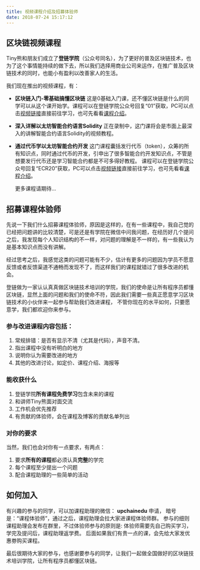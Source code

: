 ```yaml
---
title: 视频课程介绍及招募体验师
date: 2018-07-24 15:17:12
---
```


## 区块链视频课程

Tiny熊和朋友们成立了**登链学院**（公众号同名），为了更好的普及区块链技术，也为了这个事情能持续的做下去，所以我们选择用商业公司来运作，在推广普及区块链技术的同时，也能小有盈利以改善家人的生活。

我们现在推出的视频课程，有：
* **区块链入门-零基础搞懂区块链**
  这是0基础入门课，还不懂区块链是什么的同学可以从这个课开始学。课程可以在登链学院公众号回复“01”获取，PC可以点击[视频链接](http://edu.51cto.com/course/14291.html)直接前往学习，也可先看看[课程介绍](https://wiki.learnblockchain.cn/class/beginner.html)。

* **深入详解以太坊智能合约语言Solidity**
  正在录制中，这门课将会是市面上最深入的讲解智能合约语言Solidity的视频教程。

* **通过代币学以太坊智能合约开发**
  这门课程囊括发行代币（token），众筹的所有知识点，同时通过代币的开发，引申出了很多智能合约开发知识点，不管是想要发行代币还是学习智能合约都是不可多得好教程。
  课程可以在登链学院公众号回复“ECR20”获取，PC可以点击[视频链接](http://edu.51cto.com/course/14173.html)直接前往学习，也可先看看[课程介绍](https://wiki.learnblockchain.cn/class/token.html)。

  更多课程请期待...


## 招募课程体验师

先说一下我们什么招募课程体验师，原因是这样的，在有一些课程中，我自己觉的已经把问题讲的比较清楚，可是还是有学院在微信中问我问题，在经历好几个提问之后，我发现每个人知识结构的不一样，对问题的理解是不一样的，有一些我认为是基本知识点而没有讲解。

经过思考之后，我感觉这类的问题可能有不少，估计有更多的问题因为学员不愿意反馈或者反馈渠道不通畅而发现不了，而这样我们的课程就错过了很多改进的机会。

登链做为一家认认真真做区块链技术培训的学院，我们的使命是让所有程序员都懂区块链，显然上面的问题和我们的使命不符，因此我们需要一些真正愿意学习区块链技术的小伙伴来一起参与帮助我们改进课程， 不管你现在的水平如何，只要愿意学，我们都欢迎你来参与。

### 参与改进课程内容包括：
1. 常规排错：是否有显示不清（尤其是代码），声音不清。
2. 指出课程中没有听明白的地方
3. 说明你认为需要改进的地方
4. 其他的改进讨论，如定价、课程介绍、海报等


### 能收获什么
1. 登链学院**所有课程免费学习**包含未来的课程
2. 和讲师Tiny熊面对面交流
3. 工作机会优先推荐
4. 有贡献的体验师，会在课程及博客的贡献名单列出

### 对你的要求

当然，我们也会对你有一点要求，有两点：
1. 要求**所有的课程**都必须认真**完整**的学完
2. 每个课程至少提出一个问题
3. 配合课程助理的一些简单的活动


## 如何加入

有兴趣的参与的同学，可以加课程助理的微信： **upchainedu** 申请， 暗号是：“课程体验师”，通过之后，课程助理会拉大家进课程体验师群。
参与的细则课程助理会发布在群里，不过体验师参与的原则是: 体验师需要先自己购买学习，学完及提问后，课程助理返学费。
后面如果我们有贵一点的课，会先给大家发优惠劵购买课程。


最后很期待大家的参与，也感谢要参与的同学，让我们一起做全国做好的区块链技术培训学院，让所有程序员都懂区块链。
